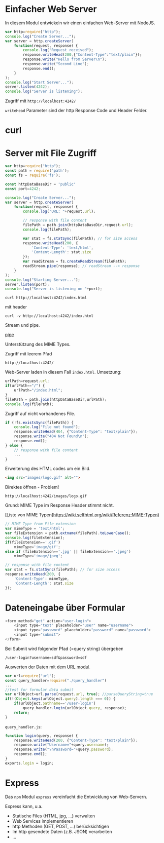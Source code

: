 # Einfacher Web Server

In diesem Modul entwickeln wir einen einfachen Web-Server mit NodeJS.

```javascript
var http=require("http");
console.log("Create Server...");
var server = http.createServer(
    function(request, response) {
        console.log("Request received");
        response.writeHead(200,{"Content-Type":"text/plain"});
        response.write("Hello from Server\n");
        response.write("Second Line");
        response.end();
    }
);
console.log("Start Server...");
server.listen(4242);
console.log("Server is listening");
```

Zugriff mit `http://localhost:4242/`

`writeHead` Parameter sind der http Response Code und Header Felder.

# curl

# Server mit File Zugriff

```javascript
var http=require("http");
const path = require('path');
const fs = require('fs');

const httpDataBaseDir = 'public'
const port=4242;

console.log("Create Server...");
var server = http.createServer(
    function(request, response) {
        console.log("URL: "+request.url);

        // response with file content
        filePath = path.join(httpDataBaseDir,request.url);
        console.log(filePath);

        var stat = fs.statSync(filePath); // for size access
        response.writeHead(200, {
            'Content-Type': 'text/html',
            'Content-Length': stat.size
        });
        var readStream = fs.createReadStream(filePath);
        readStream.pipe(response); // readStream --> response
    }
);
console.log("Starting Server...");
server.listen(port);
console.log("Server is listening on "+port);
```

```
curl http://localhost:4242/index.html
```

mit header
```
curl -v http://localhost:4242/index.html
```

Stream und pipe.

[pipe](https://nodejs.org/dist/latest-v6.x/docs/api/stream.html#stream_readable_pipe_destination_options)

Unterstützung des MIME Types.

Zugriff mit leerem Pfad

```
http://localhost:4242/
``` 

Web-Server laden in diesem Fall `index.html`.
Umsetzung:

```javascript
urlPath=request.url;
if(urlPath=="/") {
    urlPath="/index.html";
}
filePath = path.join(httpDataBaseDir,urlPath);
console.log(filePath);
```

Zugriff auf nicht vorhandenes File.

```javascript
if (!fs.existsSync(filePath)) {
    console.log("File not found");
    response.writeHead(404, {"Content-Type": "text/plain"});
    response.write("404 Not Found\n");
    response.end();
} else {
    // response with file content
    ...
}
```

Erweiterung des HTML codes um ein Bild.

```html
<img src="images/logo.gif" alt="">
```

Direktes öffnen - Problem!

```
http://localhost:4242/images/logo.gif
```

Grund: MIME Type im Response Header stimmt nicht.

[Liste von MIME Typen]https://wiki.selfhtml.org/wiki/Referenz:MIME-Typen)

```javascript
// MIME Type from File extension
var mimeType = 'text/html';
var fileExtension = path.extname(filePath).toLowerCase();
console.log(fileExtension);
if(fileExtension=='.gif')
    mimeType='image/gif';
else if (fileExtension=='.jpg' || fileExtension=='.jpeg')
    mimeType='image/jpeg';

// response with file content
var stat = fs.statSync(filePath); // for size access
response.writeHead(200, {
    'Content-Type': mimeType,
    'Content-Length': stat.size
});
```

# Dateneingabe über Formular

```javascript
<form method="get" action="user-login">
    <input type="text" placeholder="user" name="username">
    <input type="password" placeholder="password" name="password">
    <input type="submit">
</form>
```

Bei Submit wird folgender Pfad (=query string) übergeben

```
/user-login?username=sdf&password=sdf
```

Auswerten der Daten mit dem [URL modul](https://nodejs.org/api/url.html).


```javascript
var url=require("url");
const query_handler=require("./query_handler")
...
//test for formular data submit
var urlObject=url.parse(request.url, true); //parseQueryString=true
if(!(Object.keys(urlObject.query).length === 0)) {
    if(urlObject.pathname=='/user-login')
        query_handler.login(urlObject.query, response);
    return;
} 
```

`query_handler.js`:

```javascript
function login(query, response) {
    response.writeHead(200, {"Content-Type": "text/plain"});
    response.write("Username="+query.username);
    response.write("\nPassword="+query.password);
    response.end();
}
exports.login = login;
```

# Express

Das `npm` Modul `express` vereinfacht die Entwicklung von Web-Servern.

Express kann, u.a.

- Statische Files (HTML, jpg, ...) verwalten
- Web Services implementieren
- http Methoden (GET, POST, ...) berücksichtigen
- Im http gesendete Daten (z.B. JSON) verarbeiten
- ...
